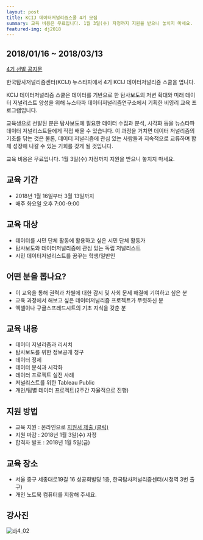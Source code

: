 ```yaml
---
layout: post
title: KCIJ 데이터저널리즘스쿨 4기 모집
summary: 교육 비용은 무료입니다. 1월 3일(수) 자정까지 지원을 받으니 놓치지 마세요.
featured-img: dj2018
---
```


## 2018/01/16 ~ 2018/03/13

[4기 선발 공지문](https://kcij.org/board/notice/624) 

한국탐사저널리즘센터(KCIJ) 뉴스타파에서 4기 KCIJ 데이터저널리즘 스쿨을 엽니다.

KCIJ 데이터저널리즘 스쿨은 데이터를 기반으로 한 탐사보도의 저변 확대와 미래 데이터 저널리스트 양성을 위해 뉴스타파 데이터저널리즘연구소에서 기획한 비영리 교육 프로그램입니다.

교육생으로 선발된 분은 탐사보도에 필요한 데이터 수집과 분석, 시각화 등을 뉴스타파 데이터 저널리스트들에게 직접 배울 수 있습니다. 이 과정을 거치면 데이터 저널리즘의 기초를 닦는 것은 물론, 데이터 저널리즘에 관심 있는 사람들과 지속적으로 교류하며 함께 성장해 나갈 수 있는 기회를 갖게 될 것입니다.

교육 비용은 무료입니다. 1월 3일(수) 자정까지 지원을 받으니 놓치지 마세요.

## **교육 기간**

- 2018년 1월 16일부터 3월 13일까지
- 매주 화요일 오후 7:00-9:00

## **교육 대상**

- 데이터를 시민 단체 활동에 활용하고 싶은 시민 단체 활동가
- 탐사보도와 데이터저널리즘에 관심 있는 독립 저널리스트
- 시민 데이터저널리스트를 꿈꾸는 학생/일반인

## **어떤 분을 뽑나요?**

- 이 교육을 통해 권력과 차별에 대한 감시 및 사회 문제 해결에 기여하고 싶은 분
- 교육 과정에서 해보고 싶은 데이터저널리즘 프로젝트가 뚜렷하신 분
- 엑셀이나 구글스프레드시트의 기초 지식을 갖춘 분

## **교육 내용**

- 데이터 저널리즘과 리서치
- 탐사보도를 위한 정보공개 청구
- 데이터 정제
- 데이터 분석과 시각화
- 데이터 프로젝트 실전 사례
- 저널리스트를 위한 Tableau Public
- 개인/팀별 데이터 프로젝트(2주간 자율적으로 진행)

## **지원 방법**

- 교육 지원 : 온라인으로 [지원서 제출 (클릭)](https://docs.google.com/forms/d/e/1FAIpQLSdobHQelssu4Dt3YiuCtY6sYeLneLZbEAMdET8RtzNNOj7-zQ/viewform?c=0&w=1)
- 지원 마감 : 2018년 1월 3일(수) 자정
- 합격자 발표 : 2018년 1월 5일(금)

## **교육 장소**

- 서울 중구 세종대로19길 16 성공회빌딩 1층, 한국탐사저널리즘센터(시청역 3번 출구)
- 개인 노트북 컴퓨터를 지참해 주세요.

## **강사진**

![dj4_02](http://welcome.newstapa.org/wp-content/uploads/dj4_02.jpg)

